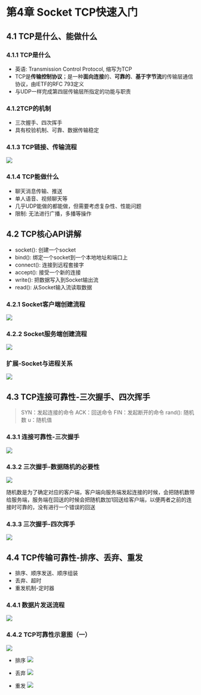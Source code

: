 # 第4章 Socket TCP快速入门
## 4.1 TCP是什么、能做什么
### 4.1.1 TCP是什么
* 英语: Transmission Control Protocol, 缩写为TCP
* TCP是**传输控制协议**；是一种**面向连接**的、**可靠的**、**基于字节流**的传输层通信协议，由IETF的RFC 793定义
* 与UDP一样完成第四层传输层所指定的功能与职责

### 4.1.2TCP的机制
* 三次握手、四次挥手
* 具有校验机制、可靠、数据传输稳定

### 4.1.3 TCP链接、传输流程
![](https://raw.githubusercontent.com/Mr-lidajun/Programming-Notes/master/Java/Socket网络编程进阶与实战/img/040101.png)

### 4.1.4 TCP能做什么
* 聊天消息传输、推送
* 单人语音、视频聊天等
* 几乎UDP能做的都能做，但需要考虑复杂性、性能问题
* 限制: 无法进行广播，多播等操作
  
## 4.2 TCP核心API讲解
* socket(): 创建一个socket
* bind(): 绑定一个socket到一个本地地址和端口上
* connect(): 连接到远程套接字
* accept(): 接受一个新的连接
* write(): 把数据写入到Socket输出流
* read(): 从Socket输入流读取数据

### 4.2.1 Socket客户端创建流程
![](https://raw.githubusercontent.com/Mr-lidajun/Programming-Notes/master/Java/Socket网络编程进阶与实战/img/040201.png)

### 4.2.2 Socket服务端创建流程
![](https://raw.githubusercontent.com/Mr-lidajun/Programming-Notes/master/Java/Socket网络编程进阶与实战/img/040202.png)

### 扩展-Socket与进程关系
![](https://raw.githubusercontent.com/Mr-lidajun/Programming-Notes/master/Java/Socket网络编程进阶与实战/img/040203.png)

## 4.3 TCP连接可靠性-三次握手、四次挥手
> SYN：发起连接的命令
> ACK：回送命令
> FIN：发起断开的命令
> rand(): 随机数
> u：随机值

### 4.3.1 连接可靠性-三次握手
![](https://raw.githubusercontent.com/Mr-lidajun/Programming-Notes/master/Java/Socket网络编程进阶与实战/img/040301.png)

### 4.3.2 三次握手-数据随机的必要性
![](https://raw.githubusercontent.com/Mr-lidajun/Programming-Notes/master/Java/Socket网络编程进阶与实战/img/040302.png)

随机数是为了确定对应的客户端，客户端向服务端发起连接的时候，会把随机数带给服务端，服务端在回送的时候会把随机数加1回送给客户端，以便两者之前的连接时可靠的，没有进行一个错误的回送

### 4.3.3 三次握手-四次挥手
![](https://raw.githubusercontent.com/Mr-lidajun/Programming-Notes/master/Java/Socket网络编程进阶与实战/img/040303.png)

## 4.4 TCP传输可靠性-排序、丢弃、重发
* 排序、顺序发送、顺序组装
* 丢弃、超时
* 重发机制-定时器

### 4.4.1 数据片发送流程
![](https://raw.githubusercontent.com/Mr-lidajun/Programming-Notes/master/Java/Socket网络编程进阶与实战/img/040401.png)

### 4.4.2 TCP可靠性示意图（一）
![](https://raw.githubusercontent.com/Mr-lidajun/Programming-Notes/master/Java/Socket网络编程进阶与实战/img/040402.png)

* 排序
![](https://raw.githubusercontent.com/Mr-lidajun/Programming-Notes/master/Java/Socket网络编程进阶与实战/img/040403.gif)

* 丢弃
![](https://raw.githubusercontent.com/Mr-lidajun/Programming-Notes/master/Java/Socket网络编程进阶与实战/img/040404.gif)

* 重发
![](https://raw.githubusercontent.com/Mr-lidajun/Programming-Notes/master/Java/Socket网络编程进阶与实战/img/040405.gif)

 